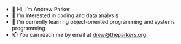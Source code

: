- 👋 Hi, I’m Andrew Parker
- 👀 I’m interested in coding and data analysis
- 🌱 I’m currently learning object-oriented programming and systems programming
- 📫 You can reach me by email at drew@theparkers.org
